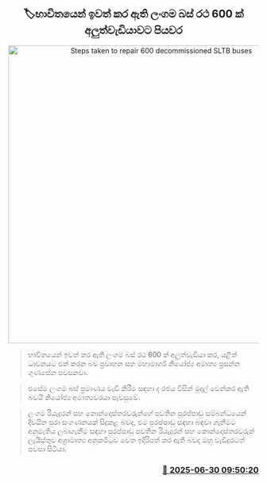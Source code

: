 <p align='center'><b><h2 align='center' title='Steps taken to repair 600 decommissioned SLTB buses'>🏷භාවිතයෙන් ඉවත් කර ඇති ලංගම බස් රථ 600 ක් අලුත්වැඩියාවට පියවර</h2></b></p>
<p align='center'><img src='https://helakuru.sgp1.cdn.digitaloceanspaces.com/esana/images/lib/ctb-bus.jpg' width='600' alt='Steps taken to repair 600 decommissioned SLTB buses'></p>

> භාවිතයෙන් ඉවත් කර ඇති ලංගම බස් රථ 600 ක් අලුත්වැඩියා කර, යළිත් ධාවනයට එක් කරන බව ප්‍රවාහන සහ මහාමාර්ග නියෝජ්‍ය අමාත්‍ය ප්‍රසන්න ගුණසේන පවසනවා.

> එසේම ලංගම බස් ප්‍රමාණය වැඩි කිරීම සඳහා ද රජය විසින් මුදල් වෙන්කර ඇති බවයි නියෝජ්‍ය අමාත්‍යවරයා පැවසුවේ. 

> ලංගම රියැදුරන් සහ කොන්දොස්තරවරුන්ගේ පවතින පුරප්පාඩු සම්බන්ධයෙන් දිවයින පුරා සංගණනයක් සිදුකළ බවද, එම පුරප්පාඩු සඳහා බඳවා ගැනීමට අනුමැතිය ලබාගැනීම සඳහා පුරප්පාඩු පවතින රියැදුරන් සහ කොන්දොස්තරවරුන් ලැයිස්තුව අග්‍රාමාත්‍ය අනුකමිටුව වෙත ඉදිරිපත් කර ඇති බවද ඔහු වැඩිදුරටත් පවසා සිටියා.



<h3 align='right'><a href='https://www.helakuru.lk/esana/p/111442/'>📅 2025-06-30 09:50:20</a></h3>
